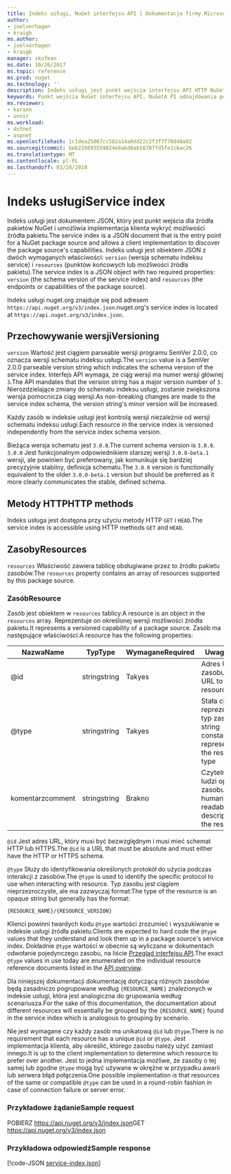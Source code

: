 ```yaml
---
title: Indeks usługi, NuGet interfejsu API | Dokumentacja firmy Microsoft
author:
- joelverhagen
- kraigb
ms.author:
- joelverhagen
- kraigb
manager: skofman
ms.date: 10/26/2017
ms.topic: reference
ms.prod: nuget
ms.technology: ''
description: Indeks usługi jest punkt wejścia interfejsu API HTTP NuGet i wylicza możliwości serwera.
keywords: Punkt wejścia NuGet interfejsu API, NuGetA PI odnajdowania punktu końcowego
ms.reviewer:
- karann
- unnir
ms.workload:
- dotnet
- aspnet
ms.openlocfilehash: 1c1dea25067cc582a14a0dd22c2f3f7f70d40a02
ms.sourcegitcommit: beb229893559824e8abd6ab16707fd5fe1c6ac26
ms.translationtype: MT
ms.contentlocale: pl-PL
ms.lasthandoff: 03/28/2018
---
```

# <a name="service-index"></a><span data-ttu-id="a9649-104">Indeks usługi</span><span class="sxs-lookup"><span data-stu-id="a9649-104">Service index</span></span>

<span data-ttu-id="a9649-105">Indeks usługi jest dokumentem JSON, który jest punkt wejścia dla źródła pakietów NuGet i umożliwia implementacja klienta wykryć możliwości źródła pakietu.</span><span class="sxs-lookup"><span data-stu-id="a9649-105">The service index is a JSON document that is the entry point for a NuGet package source and allows a client implementation to discover the package source's capabilities.</span></span> <span data-ttu-id="a9649-106">Indeks usługi jest obiektem JSON z dwóch wymaganych właściwości: `version` (wersja schematu indeksu service) i `resources` (punktów końcowych lub możliwości źródła pakietu).</span><span class="sxs-lookup"><span data-stu-id="a9649-106">The service index is a JSON object with two required properties: `version` (the schema version of the service index) and `resources`  (the endpoints or capabilities of the package source).</span></span>

<span data-ttu-id="a9649-107">Indeks usługi nuget.org znajduje się pod adresem `https://api.nuget.org/v3/index.json`.</span><span class="sxs-lookup"><span data-stu-id="a9649-107">nuget.org's service index is located at `https://api.nuget.org/v3/index.json`.</span></span>

## <a name="versioning"></a><span data-ttu-id="a9649-108">Przechowywanie wersji</span><span class="sxs-lookup"><span data-stu-id="a9649-108">Versioning</span></span>

<span data-ttu-id="a9649-109">`version` Wartość jest ciągiem parseable wersji programu SemVer 2.0.0, co oznacza wersji schematu indeksu usługi.</span><span class="sxs-lookup"><span data-stu-id="a9649-109">The `version` value is a SemVer 2.0.0 parseable version string which indicates the schema version of the service index.</span></span> <span data-ttu-id="a9649-110">Interfejs API wymaga, że ciąg wersji ma numer wersji głównej `3`.</span><span class="sxs-lookup"><span data-stu-id="a9649-110">The API mandates that the version string has a major version number of `3`.</span></span> <span data-ttu-id="a9649-111">Nierozdzielające zmiany do schematu indeksu usługi, zostanie zwiększona wersja pomocnicza ciąg wersji.</span><span class="sxs-lookup"><span data-stu-id="a9649-111">As non-breaking changes are made to the service index schema, the version string's minor version will be increased.</span></span>

<span data-ttu-id="a9649-112">Każdy zasób w indeksie usługi jest kontrolą wersji niezależnie od wersji schematu indeksu usługi.</span><span class="sxs-lookup"><span data-stu-id="a9649-112">Each resource in the service index is versioned independently from the service index schema version.</span></span>

<span data-ttu-id="a9649-113">Bieżąca wersja schematu jest `3.0.0`.</span><span class="sxs-lookup"><span data-stu-id="a9649-113">The current schema version is `3.0.0`.</span></span> <span data-ttu-id="a9649-114">`3.0.0` Jest funkcjonalnym odpowiednikiem starszej wersji `3.0.0-beta.1` wersji, ale powinien być preferowany, jak komunikuje się bardziej precyzyjnie stabilny, definicja schematu.</span><span class="sxs-lookup"><span data-stu-id="a9649-114">The `3.0.0` version is functionally equivalent to the older `3.0.0-beta.1` version but should be preferred as it more clearly communicates the stable, defined schema.</span></span>

## <a name="http-methods"></a><span data-ttu-id="a9649-115">Metody HTTP</span><span class="sxs-lookup"><span data-stu-id="a9649-115">HTTP methods</span></span>

<span data-ttu-id="a9649-116">Indeks usługa jest dostępna przy użyciu metody HTTP `GET` i `HEAD`.</span><span class="sxs-lookup"><span data-stu-id="a9649-116">The service index is accessible using HTTP methods `GET` and `HEAD`.</span></span>

## <a name="resources"></a><span data-ttu-id="a9649-117">Zasoby</span><span class="sxs-lookup"><span data-stu-id="a9649-117">Resources</span></span>

<span data-ttu-id="a9649-118">`resources` Właściwość zawiera tablicę obsługiwane przez to źródło pakietu zasobów.</span><span class="sxs-lookup"><span data-stu-id="a9649-118">The `resources` property contains an array of resources supported by this package source.</span></span>

### <a name="resource"></a><span data-ttu-id="a9649-119">Zasób</span><span class="sxs-lookup"><span data-stu-id="a9649-119">Resource</span></span>

<span data-ttu-id="a9649-120">Zasób jest obiektem w `resources` tablicy.</span><span class="sxs-lookup"><span data-stu-id="a9649-120">A resource is an object in the `resources` array.</span></span> <span data-ttu-id="a9649-121">Reprezentuje on określonej wersji możliwości źródła pakietu.</span><span class="sxs-lookup"><span data-stu-id="a9649-121">It represents a versioned capability of a package source.</span></span> <span data-ttu-id="a9649-122">Zasób ma następujące właściwości:</span><span class="sxs-lookup"><span data-stu-id="a9649-122">A resource has the following properties:</span></span>

<span data-ttu-id="a9649-123">Nazwa</span><span class="sxs-lookup"><span data-stu-id="a9649-123">Name</span></span>          | <span data-ttu-id="a9649-124">Typ</span><span class="sxs-lookup"><span data-stu-id="a9649-124">Type</span></span>   | <span data-ttu-id="a9649-125">Wymagane</span><span class="sxs-lookup"><span data-stu-id="a9649-125">Required</span></span> | <span data-ttu-id="a9649-126">Uwagi</span><span class="sxs-lookup"><span data-stu-id="a9649-126">Notes</span></span>
------------- | ------ | -------- | -----
@id           | <span data-ttu-id="a9649-127">string</span><span class="sxs-lookup"><span data-stu-id="a9649-127">string</span></span> | <span data-ttu-id="a9649-128">Tak</span><span class="sxs-lookup"><span data-stu-id="a9649-128">yes</span></span>      | <span data-ttu-id="a9649-129">Adres URL do zasobu</span><span class="sxs-lookup"><span data-stu-id="a9649-129">The URL to the resource</span></span>
@type         | <span data-ttu-id="a9649-130">string</span><span class="sxs-lookup"><span data-stu-id="a9649-130">string</span></span> | <span data-ttu-id="a9649-131">Tak</span><span class="sxs-lookup"><span data-stu-id="a9649-131">yes</span></span>      | <span data-ttu-id="a9649-132">Stała ciąg reprezentujący typ zasobu</span><span class="sxs-lookup"><span data-stu-id="a9649-132">A string constant representing the resource type</span></span>
<span data-ttu-id="a9649-133">komentarz</span><span class="sxs-lookup"><span data-stu-id="a9649-133">comment</span></span>       | <span data-ttu-id="a9649-134">string</span><span class="sxs-lookup"><span data-stu-id="a9649-134">string</span></span> | <span data-ttu-id="a9649-135">Brak</span><span class="sxs-lookup"><span data-stu-id="a9649-135">no</span></span>       | <span data-ttu-id="a9649-136">Czytelny dla ludzi opis zasobu</span><span class="sxs-lookup"><span data-stu-id="a9649-136">A human readable description of the resource</span></span>

<span data-ttu-id="a9649-137">`@id` Jest adres URL, który musi być bezwzględnym i musi mieć schemat HTTP lub HTTPS.</span><span class="sxs-lookup"><span data-stu-id="a9649-137">The `@id` is a URL that must be absolute and must either have the HTTP or HTTPS schema.</span></span>

<span data-ttu-id="a9649-138">`@type` Służy do identyfikowania określonych protokół do użycia podczas interakcji z zasobów.</span><span class="sxs-lookup"><span data-stu-id="a9649-138">The `@type` is used to identify the specific protocol to use when interacting with resource.</span></span> <span data-ttu-id="a9649-139">Typ zasobu jest ciągiem nieprzezroczyste, ale ma zazwyczaj format:</span><span class="sxs-lookup"><span data-stu-id="a9649-139">The type of the resource is an opaque string but generally has the format:</span></span>

    {RESOURCE_NAME}/{RESOURCE_VERSION}

<span data-ttu-id="a9649-140">Klienci powinni twardych kodu `@type` wartości zrozumieć i wyszukiwanie w indeksie usługi źródła pakietu.</span><span class="sxs-lookup"><span data-stu-id="a9649-140">Clients are expected to hard code the `@type` values that they understand and look them up in a package source's service index.</span></span> <span data-ttu-id="a9649-141">Dokładnie `@type` wartości w obecnie są wyliczane w dokumentach odwołanie pojedynczego zasobu, na liście [Przegląd interfejsu API](overview.md#resources-and-schema).</span><span class="sxs-lookup"><span data-stu-id="a9649-141">The exact `@type` values in use today are enumerated on the individual resource reference documents listed in the [API overview](overview.md#resources-and-schema).</span></span>

<span data-ttu-id="a9649-142">Dla niniejszej dokumentacji dokumentację dotyczącą różnych zasobów będą zasadniczo pogrupowane według `{RESOURCE_NAME}` znalezionych w indeksie usługi, która jest analogiczna do grupowania według scenariusza.</span><span class="sxs-lookup"><span data-stu-id="a9649-142">For the sake of this documentation, the documentation about different resources will essentially be grouped by the `{RESOURCE_NAME}` found in the service index which is analogous to grouping by scenario.</span></span> 

<span data-ttu-id="a9649-143">Nie jest wymagane czy każdy zasób ma unikatową `@id` lub `@type`.</span><span class="sxs-lookup"><span data-stu-id="a9649-143">There is no requirement that each resource has a unique `@id` or `@type`.</span></span> <span data-ttu-id="a9649-144">Jest implementacja klienta, aby określić, którego zasobu należy użyć zamiast innego.</span><span class="sxs-lookup"><span data-stu-id="a9649-144">It is up to the client implementation to determine which resource to prefer over another.</span></span> <span data-ttu-id="a9649-145">Jest to jedna implementacja możliwe, że zasoby o tej samej lub zgodne `@type` mogą być używane w okrężne w przypadku awarii lub serwera błąd połączenia.</span><span class="sxs-lookup"><span data-stu-id="a9649-145">One possible implementation is that resources of the same or compatible `@type` can be used in a round-robin fashion in case of connection failure or server error.</span></span>

### <a name="sample-request"></a><span data-ttu-id="a9649-146">Przykładowe żądanie</span><span class="sxs-lookup"><span data-stu-id="a9649-146">Sample request</span></span>

<span data-ttu-id="a9649-147">POBIERZ https://api.nuget.org/v3/index.json</span><span class="sxs-lookup"><span data-stu-id="a9649-147">GET https://api.nuget.org/v3/index.json</span></span>

### <a name="sample-response"></a><span data-ttu-id="a9649-148">Przykładowa odpowiedź</span><span class="sxs-lookup"><span data-stu-id="a9649-148">Sample response</span></span>

[!code-JSON [service-index.json](./_data/service-index.json)]

